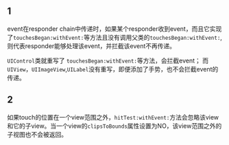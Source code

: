 
## 1

event在responder chain中传递时，如果某个responder收到event，而且它实现了`touchesBegan:withEvent:`等方法且没有调用父类的`touchesBegan:withEvent:`,则代表responder能够处理该event，并拦截该event不再传递。

`UIControl`类就重写了 `touchesBegan:withEvent:`等方法，会拦截event； 而`UIView`，`UIImageView`,`UILabel`没有重写，即便添加了手势，也不会拦截event的传递。


## 2 

 如果touch的位置在一个view范围之外，`hitTest:withEvent:`方法会忽略该view和它的子view。当一个view的`clipsToBounds`属性设置为NO，该view范围之外的子视图也不会被返回。